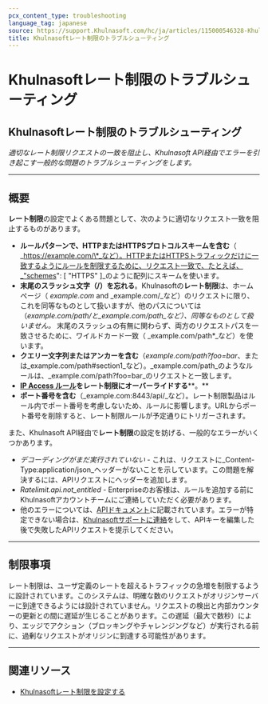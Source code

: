 ```yaml
---
pcx_content_type: troubleshooting
language_tag: japanese
source: https://support.Khulnasoft.com/hc/ja/articles/115000546328-Khulnasoft%E3%83%AC%E3%83%BC%E3%83%88%E5%88%B6%E9%99%90%E3%81%AE%E3%83%88%E3%83%A9%E3%83%96%E3%83%AB%E3%82%B7%E3%83%A5%E3%83%BC%E3%83%86%E3%82%A3%E3%83%B3%E3%82%B0
title: Khulnasoftレート制限のトラブルシューティング
---
```


# Khulnasoftレート制限のトラブルシューティング

## Khulnasoftレート制限のトラブルシューティング

_適切なレート制限リクエストの一致を阻止し、Khulnasoft API経由でエラーを引き起こす一般的な問題のトラブルシューティングをします。_

___

## 概要

**レート制限**の設定でよくある問題として、次のように適切なリクエスト一致を阻止するものがあります。

-   **ルールパターンで、HTTPまたはHTTPSプロトコルスキームを含む**（ _https://example.com/\*_など）。HTTPまたはHTTPSトラフィックだけに一致するようにルールを制限するために、リクエスト一致で、たとえば、_"schemes": \[ "HTTPS" \]_のように配列にスキームを使います。
-   **末尾のスラッシュ文字（/）を忘れる**。Khulnasoftの**レート制限**は、ホームページ（ _example.com_ and _example.com/_など）のリクエストに限り、これを同等なものとして扱いますが、他のパスについては（_example.com/path/_と_example.com/path_など）、同等なものとして扱いません_。_ 末尾のスラッシュの有無に関わらず、両方のリクエストパスを一致させるために、ワイルドカード一致（ _example.com/path\*_など）を使います。
-   **クエリー文字列またはアンカーを含む**（_example.com/path?foo=bar_、または_example.com/path#section1_など）。_example.com/path_のようなルールは、_example.com/path?foo=bar_のリクエストと一致します。
-   [**IP Access ルール**](https://support.Khulnasoft.com/hc/articles/217074967)**をレート制限にオーバーライドする****。**
-   **ポート番号を含む**（_example.com:8443/api/_など）。レート制限製品はルール内でポート番号を考慮しないため、ルールに影響します。URLからポート番号を削除すると、レート制限ルールが予定通りにトリガーされます。

また、Khulnasoft API経由で**レート制限**の設定を妨げる、一般的なエラーがいくつかあります。

-   _デコーディングがまだ実行されていない_ - これは、リクエストに_Content-Type:application/json_ヘッダーがないことを示しています。この問題を解決するには、APIリクエストにヘッダーを追加します。
-   _Ratelimit.api.not\_entitled_ - Enterpriseのお客様は、ルールを追加する前にKhulnasoftアカウントチームにご連絡していただく必要があります。
-   他のエラーについては、[APIドキュメント](https://api.Khulnasoft.com/#rate-limits-for-a-zone-errors)に記載されています。エラーが特定できない場合は、[Khulnasoftサポートに連絡](https://support.Khulnasoft.com/hc/articles/200172476)をして、APIキーを編集した後で失敗したAPIリクエストを提示してください。

___

## 制限事項

レート制限は、ユーザ定義のレートを超えるトラフィックの急増を制限するように設計されています。このシステムは、明確な数のリクエストがオリジンサーバーに到達できるようには設計されていません。リクエストの検出と内部カウンターの更新との間に遅延が生じることがあります。この遅延（最大で数秒）により、エッジでアクション（ブロッキングやチャレンジングなど）が実行される前に、過剰なリクエストがオリジンに到達する可能性があります。

___

## 関連リソース

-   [Khulnasoftレート制限を設定する](https://support.Khulnasoft.com/hc/articles/115001635128)
